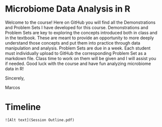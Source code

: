# Microbiome Data Analysis in R
Welcome to the course! 
Here on GitHub you will find all the Demonstrations and Problem Sets I have developed for this course. Demonstrations and Problem Sets are key to exploring the concepts introduced both in class and in the textbook. These are meant to provide an opportunity to more deeply understand those concepts and put them into practice through data manipulation and analysis. Problem Sets are due in a week. Each student must individually upload to GitHub the corresponding Problem Set as a markdown file. Class time to work on them will be given and I will assist you if needed. Good luck with the course and have fun analyzing microbiome data in R!

Sincerely,

Marcos

# Timeline
```
![Alt text](Session Outline.pdf)


